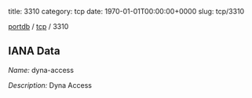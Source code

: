 title: 3310
category: tcp
date: 1970-01-01T00:00:00+0000
slug: tcp/3310

[portdb](/) / [tcp](/category/tcp.html) / 3310


## IANA Data

_Name:_ dyna-access

_Description:_ Dyna Access

